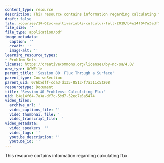 ```yaml
---
content_type: resource
description: This resource contains information regarding calculating flux.
draft: false
file: /courses/18-02sc-multivariable-calculus-fall-2010/b4e14f647a3adf7c59d752ec7e5a5474_MIT18_02SC_pb_80_quest.pdf
file_size: ''
file_type: application/pdf
image_metadata:
  caption: ''
  credit: ''
  image-alt: ''
learning_resource_types:
- Problem Sets
license: https://creativecommons.org/licenses/by-nc-sa/4.0/
ocw_type: OCWFile
parent_title: 'Session 80: Flux Through a Surface'
parent_type: CourseSection
parent_uid: 076b5dff-cda3-d135-851c-f7a311c53208
resourcetype: Document
title: 'Session 80 Problems: Calculating Flux'
uid: b4e14f64-7a3a-df7c-59d7-52ec7e5a5474
video_files:
  archive_url: ''
  video_captions_file: ''
  video_thumbnail_file: ''
  video_transcript_file: ''
video_metadata:
  video_speakers: ''
  video_tags: ''
  youtube_description: ''
  youtube_id: ''
---
```

This resource contains information regarding calculating flux.